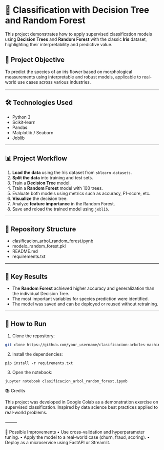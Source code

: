 # 🌳 Classification with Decision Tree and Random Forest

This project demonstrates how to apply supervised classification models using **Decision Trees** and **Random Forest** with the classic **Iris** dataset, highlighting their interpretability and predictive value.

## 🎯 Project Objective

To predict the species of an iris flower based on morphological measurements using interpretable and robust models, applicable to real-world use cases across various industries.

---

## 🛠️ Technologies Used

- Python 3
- Scikit-learn
- Pandas
- Matplotlib / Seaborn
- Joblib

---

## 📊 Project Workflow

1. **Load the data** using the Iris dataset from `sklearn.datasets`.
2. **Split the data** into training and test sets.
3. Train a **Decision Tree** model.
4. Train a **Random Forest** model with 100 trees.
5. Evaluate both models using metrics such as accuracy, F1-score, etc.
6. **Visualize** the decision tree.
7. Analyze **feature importance** in the Random Forest.
8. Save and reload the trained model using `joblib`.

---

## 📁 Repository Structure
- clasificacion_arbol_random_forest.ipynb
- modelo_random_forest.pkl
- README.md
- requirements.txt

---

## 📌 Key Results

- The **Random Forest** achieved higher accuracy and generalization than the individual Decision Tree.
- The most important variables for species prediction were identified.
- The model was saved and can be deployed or reused without retraining.

---

## 🚀 How to Run

1. Clone the repository:

```bash
git clone https://github.com/your_username/clasificacion-arboles-machine-learning.git
```
2.	Install the dependencies:
```
pip install -r requirements.txt
```
3.	Open the notebook:
```
jupyter notebook clasificacion_arbol_random_forest.ipynb
```
📚 Credits

This project was developed in Google Colab as a demonstration exercise on supervised classification. Inspired by data science best practices applied to real-world problems.

⸻

🔄 Possible Improvements
	•	Use cross-validation and hyperparameter tuning.
	•	Apply the model to a real-world case (churn, fraud, scoring).
	•	Deploy as a microservice using FastAPI or Streamlit.
